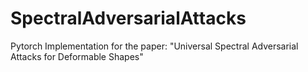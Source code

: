 # SpectralAdversarialAttacks
Pytorch Implementation for the paper: "Universal Spectral Adversarial Attacks for Deformable Shapes"
